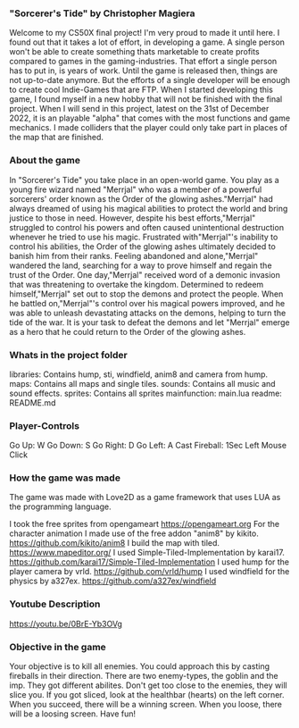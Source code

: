 ### "Sorcerer's Tide"  by Christopher Magiera
Welcome to my CS50X final project! I'm very proud to made it until here. I found out that it takes a lot of effort, in developing a game. A single person won't be able to create something thats marketable to create profits compared to games in the gaming-industries. That effort a single person has to put in, is years of work. Until the game is released then, things are not up-to-date anymore. But the efforts of a single developer will be enough to create cool Indie-Games that are FTP. When I started developing this game, I found myself in a new hobby that will not be finished with the final project. When I will send in this project, latest on the 31st of December 2022, it is an playable "alpha" that comes with the most functions and game mechanics.
I made colliders that the player could only take part in places of the map that are finished.

### About the game
In "Sorcerer's Tide" you take place in an open-world game. You play as a young fire wizard named "Merrjal" who was a member of a powerful sorcerers' order known as the Order of the glowing ashes."Merrjal" had always dreamed of using his magical abilities to protect the world and bring justice to those in need.
However, despite his best efforts,"Merrjal" struggled to control his powers and often caused unintentional destruction whenever he tried to use his magic. Frustrated with"Merrjal"'s inability to control his abilities, the Order of the glowing ashes ultimately decided to banish him from their ranks.
Feeling abandoned and alone,"Merrjal" wandered the land, searching for a way to prove himself and regain the trust of the Order.
One day,"Merrjal" received word of a demonic invasion that was threatening to overtake the kingdom. Determined to redeem himself,"Merrjal" set out to stop the demons and protect the people.
When he battled on,"Merrjal"'s control over his magical powers improved, and he was able to unleash devastating attacks on the demons, helping to turn the tide of the war.
It is your task to defeat the demons and let "Merrjal" emerge as a hero that he could return to the Order of the glowing ashes.
### Whats in the project folder
libraries: Contains hump, sti, windfield, anim8 and camera from hump.
maps: Contains all maps and single tiles.
sounds: Contains all music and sound effects.
sprites: Contains all sprites
mainfunction: main.lua
readme: README.md

### Player-Controls
Go Up: W
Go Down: S
Go Right: D
Go Left: A
Cast Fireball: 1Sec Left Mouse Click

### How the game was made
The game was made with Love2D as a game framework that uses LUA as the programming language.

I took the free sprites from opengameart
https://opengameart.org
For the character animation I made use of the free addon "anim8" by kikito.
https://github.com/kikito/anim8
I build the map with tiled.
https://www.mapeditor.org/
I used Simple-Tiled-Implementation by karai17.
https://github.com/karai17/Simple-Tiled-Implementation
I used hump for the player camera by vrld.
https://github.com/vrld/hump
I used windfield for the physics by a327ex.
https://github.com/a327ex/windfield

### Youtube Description
https://youtu.be/0BrE-Yb3OVg

### Objective in the game
Your objective is to kill all enemies. You could approach this by casting fireballs in their direction. There are two enemy-types, the goblin and the imp. They got different abilites.
Don't get too close to the enemies, they will slice you. If you got sliced, look at the healthbar (hearts) on the left corner.
When you succeed, there will be a winning screen.
When you loose, there will be a loosing screen.
Have fun!